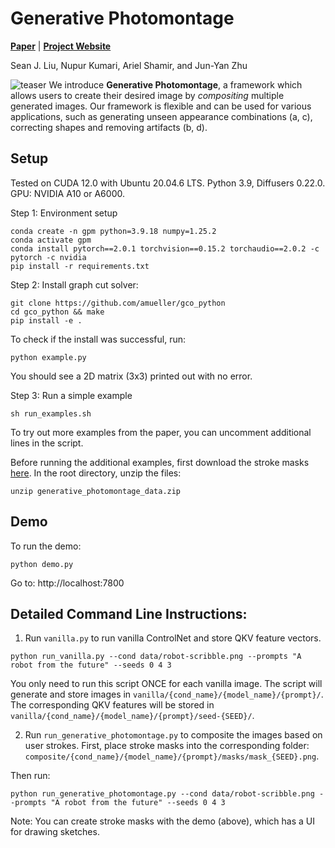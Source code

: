 # Generative Photomontage
[**Paper**](https://arxiv.org/abs/2408.07116) | [**Project Website**](https://lseancs.github.io/generativephotomontage/)

Sean J. Liu, Nupur Kumari, Ariel Shamir, and Jun-Yan Zhu

![teaser](https://lseancs.github.io/generativephotomontage/images/teaser.jpg)
We introduce **Generative Photomontage**, a framework which allows users to create their desired image by _compositing_ multiple generated images. Our framework is flexible and can be used for various applications, such as generating unseen appearance combinations (a, c), correcting shapes and removing artifacts (b, d).

## Setup

Tested on CUDA 12.0 with Ubuntu 20.04.6 LTS. 
Python 3.9, Diffusers 0.22.0. GPU: NVIDIA A10 or A6000.

Step 1: Environment setup
```
conda create -n gpm python=3.9.18 numpy=1.25.2
conda activate gpm
conda install pytorch==2.0.1 torchvision==0.15.2 torchaudio==2.0.2 -c pytorch -c nvidia
pip install -r requirements.txt
```

Step 2: Install graph cut solver:
```
git clone https://github.com/amueller/gco_python
cd gco_python && make
pip install -e .
```

To check if the install was successful, run:
```
python example.py 
```
You should see a 2D matrix (3x3) printed out with no error.

Step 3: Run a simple example
```
sh run_examples.sh 
```
To try out more examples from the paper, you can uncomment additional lines in the script. 

Before running the additional examples, first download the stroke masks [here](https://drive.google.com/file/d/1IkDyBfyfMxi9Qj_U9asNnJknibrPqkKL/view?usp=sharing).
In the root directory, unzip the files:
```
unzip generative_photomontage_data.zip
```

## Demo

To run the demo:
```
python demo.py
```
Go to: http://localhost:7800

## Detailed Command Line Instructions:
1. Run `vanilla.py` to run vanilla ControlNet and store QKV feature vectors.
```
python run_vanilla.py --cond data/robot-scribble.png --prompts "A robot from the future" --seeds 0 4 3
```
You only need to run this script ONCE for each vanilla image.
The script will generate and store images in `vanilla/{cond_name}/{model_name}/{prompt}/`.
The corresponding QKV features will be stored in `vanilla/{cond_name}/{model_name}/{prompt}/seed-{SEED}/`.

2. Run `run_generative_photomontage.py` to composite the images based on user strokes.
First, place stroke masks into the corresponding folder: `composite/{cond_name}/{model_name}/{prompt}/masks/mask_{SEED}.png`. 

Then run:
```
python run_generative_photomontage.py --cond data/robot-scribble.png --prompts "A robot from the future" --seeds 0 4 3
```
Note: You can create stroke masks with the demo (above), which has a UI for drawing sketches.